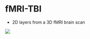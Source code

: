 # fMRI-TBI

- 2D layers from a 3D fMRI brain scan

![](https://github.com/asheeshcric/fMRI-TBI/edit/main/fmri.png)
